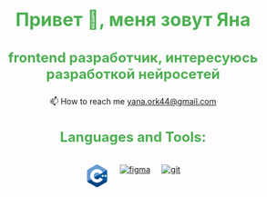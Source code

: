 
<style>
  /* Стили для заголовка */
  h1 {
    color: #4CAF50; /* Зеленый цвет для заголовка */
    font-size: 32px;
    text-align: center; /* Центрирование заголовка */
  }

  /* Стили для подзаголовка */
  h3 {
    color: #4CAF50; /* Зеленый цвет для подзаголовка */
    font-size: 24px;
    text-align: center; /* Центрирование подзаголовка */
  }

  /* Стили для списка контактов */
  ul {
    list-style-type: none; /* Убираем маркеры списка */
    padding: 0;
    text-align: center; /* Центрирование списка */
  }

  /* Стили для языков и инструментов */
  .languages-tools {
    display: flex;
    justify-content: center; /* Центрирование содержимого */
    flex-wrap: wrap;
  }

  /* Стили для отдельных элементов в языках и инструментах */
  .languages-tools img {
    margin: 10px; /* Отступы между элементами */
  }
</style>
</head>
<body>
  <!-- Заголовок -->
  <h1>Привет 👋, меня зовут Яна</h1>

  <!-- Подзаголовок -->
  <h3>frontend разработчик, интересуюсь разработкой нейросетей</h3>

  <!-- Контактная информация -->
  <ul>
    <li>📫 How to reach me <a href="mailto:yana.ork44@gmail.com">yana.ork44@gmail.com</a></li>
  </ul>

  <!-- Языки и инструменты -->
  <h3>Languages and Tools:</h3>
  <div class="languages-tools">
    <a href="https://www.w3schools.com/cpp/" target="_blank" rel="noreferrer">
      <img src="https://raw.githubusercontent.com/devicons/devicon/master/icons/cplusplus/cplusplus-original.svg" alt="cplusplus" width="40" height="40"/>
    </a>
    <a href="https://www.figma.com/" target="_blank" rel="noreferrer">
      <img src="https://www.vectorlogo.zone/logos/figma/figma-icon.svg" alt="figma" width="40" height="40"/>
    </a>
    <a href="https://git-scm.com/" target="_blank" rel="noreferrer">
      <img src="https://www.vectorlogo.zone/logos/git-scm/git-scm-icon.svg" alt="git" width="40" height="40"/>
    </a>
    <!-- Добавьте остальные элементы здесь -->
  </div>
</body>
</html>
